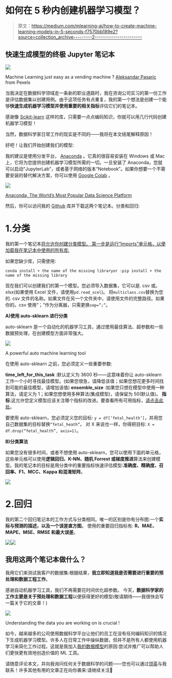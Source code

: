 # 如何在 5 秒内创建机器学习模型？

> 原文：<https://medium.com/mlearning-ai/how-to-create-machine-learning-models-in-5-seconds-f7570bb189e2?source=collection_archive---------2----------------------->

## 快速生成模型的终极 Jupyter 笔记本

![](img/a6b47352e0975bfbff7cbe257fb2b091.png)

Machine Learning just easy as a vending machine ? [Aleksandar Pasaric](https://www.pexels.com/fr-fr/@apasaric) from Pexels

当我决定在数据科学领域走一条新的职业道路时，我在咨询公司实习的第一份工作是评估数据集以创建用例。由于这项任务有点重复，我的第一个想法是创建一个能够**快速生成机器学习模型并使用重要的相关指标**评估它们的笔记本。

感谢像 [Scikit-learn](https://scikit-learn.org/stable/) 这样的库，只需要一点点编码知识，你就可以用几行代码创建机器学习模型！

当然，数据科学家日常工作的现实是不同的——我将在本文结尾解释原因！

好吧！让我们开始创建我们的模型:

我的建议是使用分发平台， [Anaconda](https://www.anaconda.com/) 。它真的很容易安装在 Windows 或 Mac 上，它将为您提供创建机器学习模型所需的一切。一旦安装了 Anaconda，您就可以启动“JupyterLab”，或者基于网络的版本“Notebook”。如果你想要一个不需要安装的替代解决方案，你可以使用 [Google Colab](https://colab.research.google.com/) 。

![](img/3982f90254d91d096dcbf875401c931e.png)

[Anaconda, The World’s Most Popular Data Science Platform](https://www.anaconda.com/)

然后，你可以访问我的 [Github](https://github.com/DavidTa12/Jupyter) 库并下载这两个笔记本。分类和回归:

# 1.分类

我的第一个笔记本[将允许你创建分类模型。
第一步是运行“Imports”单元格，以便加载我在笔记本中使用的所有库:](https://github.com/DavidTa12/Jupyter/blob/main/1%20Classifications%20-%20The%20Ultimate%20Notebook.ipynb)

如果您缺少库，只需使用:

```
conda install + the name of the missing libraryor :pip install + the name of the missing library
```

现在我们可以创建我们的第一个模型。您必须导入数据集，它可以是. csv 或。xlsx(如果使用 Excel 文件，请使用`pd.read_xcel`)。
将`multiclass.csv`替换为您的. csv 文件的名称。如果文件在另一个文件夹中，请使用文件的完整路径。如果你的。csv 使用“；”作为分离器，只需更换`sep=”;”`。

**A)使用 auto-sklearn 进行分类**

auto-sklearn 是一个自动化的机器学习工具，通过使用最佳算法、超参数和一些数据预处理，在创建模型方面非常强大。

![](img/59b41429d636dc9057adb55335fc8972.png)

A powerful auto machine learning tool

在使用 auto-sklearn 之前，您必须定义一些重要参数:

**time_left_for_this_task** :默认定义为 3600 秒——这意味着你让 auto-sklearn 工作一个小时寻找最佳模型。(如果您很急，请降低该值；如果您想花更多时间找到可能的最佳模型，请增加该值)
**ensemble_size** :如果您只想在模型中使用一种算法，请定义为 1；如果您想使用多种算法(集成模型)，请保留为 50(默认值)。
**指标**:这允许您定义模型应该关注哪个指标的改进。要查看所有可用指标，[请点击此处](https://automl.github.io/auto-sklearn/master/api.html#built-in-metrics)。

要使用 auto-sklearn，您必须定义您的目标:
`y = df[‘fetal_health’]`，并用您自己数据集的目标替换`“fetal_heath”`。
对 X 来说也一样，你得把目标:
`X = df.drop(“fetal_health”, axis=1)`。

**B)分类算法**

如果您没有很多时间，或者不想使用 auto-sklearn，您可以使用下面的单元格，这些单元格可以使用**逻辑回归、K-NN、随机 Forrest 或梯度推进**算法来创建模型。我的笔记本的目标是用分类中的重要指标快速评估模型:**准确度、精确度、召回率、F1、MCC、Kappa 和混淆矩阵**。

![](img/f71ddf4f4d8a85876fe1366a50c6d1ec.png)

# 2.回归

我的第二个回归笔记本的工作方式与分类相同。唯一的区别是你有分布图:一个**实际与预测的描述，以及一个误差直方图**。
使用的重要回归指标有: **R、MAE、MAPE、MSE、RMSE 和最大误差**。

![](img/0e8800b366966254529f9ae280204ba9.png)![](img/58db417e88049cafd60571aa11e80a64.png)

## 我用这两个笔记本做什么？

我用它们来测试我客户的数据集:根据结果，**我立即知道我是否需要进行重要的预处理和数据工程工作**。

感谢自动机器学习工具，我们不再需要花时间优化超参数。
今天，**数据科学家的工作主要是关于预处理和数据工程**以便获得更好的模型(敬请期待——我很快会写一篇关于它的文章！)

![](img/a7d5d284f1abb4fd124a69c78894af44.png)

Understanding the data you are working on is crucial !

如今，越来越多的公司使用数据科学平台让他们的员工在没有任何编码知识的情况下生成机器学习模型。许多人在日常工作中操纵数据，但并不是所有人都使用机器学习来简化工作过程。这就是我加入[我的数据模型](https://www.mydatamodels.com/)的原因:尝试并推广可以帮助人们更快更有效地创造价值的 ML 工具。

请随意评论本文，并向我询问任何关于数据科学的问题——您也可以通过[领英](https://www.linkedin.com/in/davidta12/)与我联系！许多其他有用的文章正在向你袭来:请继续关注🚀
